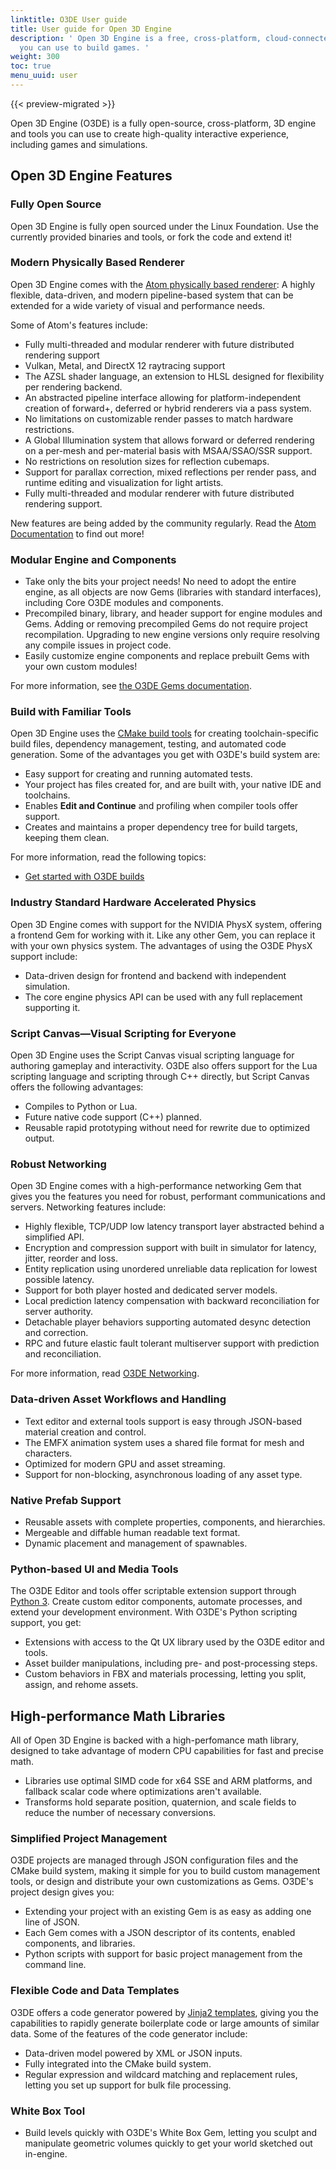 ```yaml
---
linktitle: O3DE User guide
title: User guide for Open 3D Engine
description: ' Open 3D Engine is a free, cross-platform, cloud-connected game engine that
  you can use to build games. '
weight: 300
toc: true
menu_uuid: user
---
```


{{< preview-migrated >}}

Open 3D Engine (O3DE) is a fully open-source, cross\-platform, 3D engine and tools you can use to create high\-quality interactive experience, including games and simulations.

<!-- DougEric Note: Replace this page with a proper Nav page and move this content to a features.md page or the what-is page later. -->

## Open 3D Engine Features

### Fully Open Source

Open 3D Engine is fully open sourced under the Linux Foundation. Use the currently provided binaries and tools, or fork the code and extend it!

### Modern Physically Based Renderer

Open 3D Engine comes with the [Atom physically based renderer](atom-guide): A highly flexible, data-driven, and modern pipeline-based system that can be extended for a wide variety of visual and performance needs.

Some of Atom's features include:

+ Fully multi-threaded and modular renderer with future distributed rendering support
+ Vulkan, Metal, and DirectX 12 raytracing support
+ The AZSL shader language, an extension to HLSL designed for flexibility per rendering backend.
+ An abstracted pipeline interface allowing for platform-independent creation of forward+, deferred or hybrid
renderers via a pass system.
+ No limitations on customizable render passes to match hardware restrictions.
+ A Global Illumination system that allows forward or deferred rendering on a per-mesh and per-material basis
with MSAA/SSAO/SSR support.
+ No restrictions on resolution sizes for reflection cubemaps.
+ Support for parallax correction, mixed reflections per render pass, and runtime editing and visualization for light artists.
+ Fully multi-threaded and modular renderer with future distributed rendering support.

New features are being added by the community regularly. Read the [Atom Documentation](/docs/atom-guide) to find out more!

### Modular Engine and Components

+ Take only the bits your project needs! No need to adopt the entire engine, as all objects are now Gems (libraries with standard interfaces), including Core O3DE modules and components.
+ Precompiled binary, library, and header support for engine modules and Gems. Adding or removing precompiled Gems do not require project recompilation. Upgrading to new engine versions only require resolving any compile issues in project code.
+ Easily customize engine components and replace prebuilt Gems with your own custom modules!

For more information, see [the O3DE Gems documentation](/docs/user-guide/gems)\.

### Build with Familiar Tools

Open 3D Engine uses the [CMake build tools](https://cmake.org/) for creating toolchain-specific build files, dependency management, testing, and automated code generation. Some of the advantages you get with O3DE's build system are:

+ Easy support for creating and running automated tests.
+ Your project has files created for, and are built with, your native IDE and toolchains.
+ Enables **Edit and Continue** and profiling when compiler tools offer support.
+ Creates and maintains a proper dependency tree for build targets, keeping them clean.

For more information, read the following topics:

+ [Get started with O3DE builds](/docs/user-guide/build/)

### Industry Standard Hardware Accelerated Physics

Open 3D Engine comes with support for the NVIDIA PhysX system, offering a frontend Gem for working with it. Like any other Gem, you can replace it with your own physics system. The advantages of using the O3DE PhysX support include:

+ Data-driven design for frontend and backend with independent simulation.
+ The core engine physics API can be used with any full replacement supporting it.

### Script Canvas&mdash;Visual Scripting for Everyone

Open 3D Engine uses the Script Canvas visual scripting language for authoring gameplay and interactivity. O3DE also offers support for the Lua scripting language and scripting through C++ directly, but Script Canvas offers the following advantages:

+ Compiles to Python or Lua.
+ Future native code support (C++) planned.
+ Reusable rapid prototyping without need for rewrite due to optimized output.

### Robust Networking

Open 3D Engine comes with a high-performance networking Gem that gives you the features you need for robust, performant communications and servers. Networking features include:

+ Highly flexible, TCP/UDP low latency transport layer abstracted behind a simplified API.
+ Encryption and compression support with built in simulator for latency, jitter, reorder and loss.
+ Entity replication using unordered unreliable data replication for lowest possible latency.
+ Support for both player hosted and dedicated server models.
+ Local prediction latency compensation with backward reconciliation for server authority.
+ Detachable player behaviors supporting automated desync detection and correction.
+ RPC and future elastic fault tolerant multiserver support with prediction and reconciliation.

For more information, read [O3DE Networking](/docs/user-guide/networking)\.

### Data-driven Asset Workflows and Handling

+ Text editor and external tools support is easy through JSON-based material creation and control.
+ The EMFX animation system uses a shared file format for mesh and characters.
+ Optimized for modern GPU and asset streaming.
+ Support for non-blocking, asynchronous loading of any asset type.

### Native Prefab Support

+ Reusable assets with complete properties, components, and hierarchies.
+ Mergeable and diffable human readable text format.
+ Dynamic placement and management of spawnables.

### Python-based UI and Media Tools

The O3DE Editor and tools offer scriptable extension support through [Python 3](https://www.python.org/). Create custom editor components, automate processes, and extend your development environment. With O3DE's Python scripting support, you get:

+ Extensions with access to the Qt UX library used by the O3DE editor and tools.
+ Asset builder manipulations, including pre- and post-processing steps.
+ Custom behaviors in FBX and materials processing, letting you split, assign, and rehome assets.

## High-performance Math Libraries

All of Open 3D Engine is backed with a high-perfomance math library, designed to take advantage of modern CPU capabilities for fast and precise math.

+ Libraries use optimal SIMD code for x64 SSE and ARM platforms, and fallback scalar code where optimizations aren't available.
+ Transforms hold separate position, quaternion, and scale fields to reduce the number of necessary conversions.

### Simplified Project Management

O3DE projects are managed through JSON configuration files and the CMake build system, making it simple for you to build custom management tools, or design and distribute your own customizations as Gems. O3DE's project design gives you:

+ Extending your project with an existing Gem is as easy as adding one line of JSON.
+ Each Gem comes with a JSON descriptor of its contents, enabled components, and libraries.
+ Python scripts with support for basic project management from the command line.

### Flexible Code and Data Templates

O3DE offers a code generator powered by [Jinja2 templates](https://jinja.palletsprojects.com/en/2.11.x/), giving you the capabilities to rapidly generate boilerplate code or large amounts of similar data. Some of the features of the code generator include:

+ Data-driven model powered by XML or JSON inputs.
+ Fully integrated into the CMake build system.
+ Regular expression and wildcard matching and replacement rules, letting you set up support for bulk file processing.

### White Box Tool

+ Build levels quickly with O3DE's White Box Gem, letting you sculpt and manipulate geometric volumes quickly to get your world sketched out in-engine.
